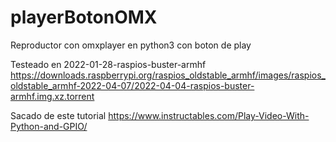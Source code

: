 # playerBotonOMX
Reproductor con omxplayer en python3 con boton de play

Testeado en 2022-01-28-raspios-buster-armhf
https://downloads.raspberrypi.org/raspios_oldstable_armhf/images/raspios_oldstable_armhf-2022-04-07/2022-04-04-raspios-buster-armhf.img.xz.torrent

Sacado de este tutorial
https://www.instructables.com/Play-Video-With-Python-and-GPIO/
